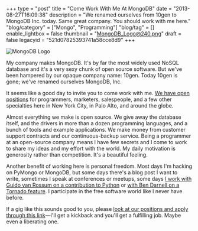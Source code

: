 +++
type = "post"
title = "Come Work With Me At MongoDB"
date = "2013-08-27T16:09:38"
description = "We renamed ourselves from 10gen to MongoDB Inc. today. Same great company. You should work with me here."
"blog/category" = ["Mongo", "Programming"]
"blog/tag" = []
enable_lightbox = false
thumbnail = "MongoDB_Logo@240.png"
draft = false
legacyid = "521d07825393741a58cce8d9"
+++

<p><img style="display:block; margin-left:auto; margin-right:auto;" src="MongoDB_Logo.png" alt="MongoDB Logo" title="MongoDB Logo" /></p>
<p>My company makes MongoDB. It's by far the most widely used NoSQL database and it's a very sexy chunk of open source software. But we've been hampered by our opaque company name: 10gen. Today 10gen is gone; we've renamed ourselves MongoDB, Inc.</p>
<p>It seems like a good day to invite you to come work with me. <a href="http://jobvite.com/m?3bkZ1gwg">We have open positions</a> for programmers, marketers, salespeople, and a few other specialties here in New York City, in Palo Alto, and around the globe.</p>
<p>Almost everything we make is open source. We give away the database itself, and the drivers in more than a dozen programming languages, and a bunch of tools and example applications. We make money from customer support contracts and our continuous-backup service. Being a programmer at an open-source company means I have few secrets and I come to work to share my ideas and my effort with the world. My daily motivation is generosity rather than competition. It's a beautiful feeling.</p>
<p>Another benefit of working here is personal freedom. Most days I'm hacking on PyMongo or MongoDB, but some days there's a blog post I want to write, sometimes I speak at conferences or meetups, some days <a href="https://codereview.appspot.com/7751044/">I work with Guido van Rossum on a contribution to Python</a> or <a href="https://github.com/facebook/tornado/pull/789">with Ben Darnell on a Tornado feature</a>. I participate in the free software world like I never have before.</p>
<p>If a gig like this sounds good to you, please <a href="http://jobvite.com/m?3bkZ1gwg">look at our positions and apply through this link</a>&mdash;I'll get a kickback and you'll get a fulfilling job. Maybe even a liberating one.</p>
    